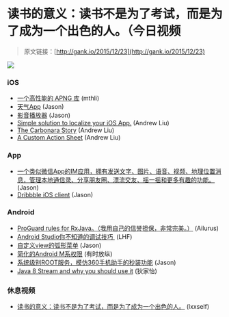 # 读书的意义：读书不是为了考试，而是为了成为一个出色的人。（今日视频

> 原文链接：[http://gank.io/2015/12/23](http://gank.io/2015/12/23)

![](http://ww1.sinaimg.cn/large/7a8aed7bjw1ez9bkpuvipj20dw0kutb9.jpg)

### iOS

* [一个高性能的 APNG 库](https://github.com/onevcat/APNGKit) (mthli)
* [天气App](https://github.com/comyarzaheri/Sol) (Jason)
* [影音播放器](https://github.com/kolyvan/kxmovie) (Jason)
* [Simple solution to localize your iOS App.](https://github.com/Aufree/Hodor?hmsr=toutiao.io&amp) (Andrew Liu)
* [The Carbonara Story](https://medium.com/) (Andrew Liu)
* [A Custom Action Sheet](https://github.com/yulingtianxia/TBActionSheet) (Andrew Liu)

### App

* [一个类似微信App的IM应用，拥有发送文字、图片、语音、视频、地理位置消息，管理本地通信录、分享朋友圈、漂流交友、摇一摇和更多有趣的功能。](https://github.com/xhzengAIB/MessageDisplayKit) (Jason)
* [Dribbble iOS client](https://github.com/naoyashiga/Dunk) (Jason)

### Android

* [ProGuard rules for RxJava。（我用自己的信誉担保，非常完美。）](https://github.com/artem) (Ailurus)
* [Android Studio你不知道的调试技巧&nbsp;](http://tianweishu.com/2015/12/21/android) (LHF)
* [自定义view的弧形菜单](https://github.com/saurabharora90/MaterialArcMenu) (Jason)
* [简化的Android M系权限](https://github.com/googlesamples/easypermissions) (有时放纵)
* [系统级别ROOT服务，模仿360手机助手的秒装功能](https://github.com/hewu2008/root) (Jason)
* [Java 8 Stream and why you should use it](https://medium.com/) (狄家怡)

### 休息视频

* [读书的意义：读书不是为了考试，而是为了成为一个出色的人。](http://www.miaopai.com/show/E) (lxxself)

